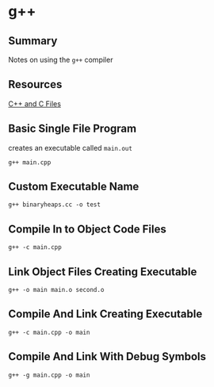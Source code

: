# g++

## Summary

Notes on using the `g++` compiler

## Resources

[C++ and C Files](https://www.toptal.com/c-plus-plus/c-plus-plus-understanding-compilation)

## Basic Single File Program

creates an executable called `main.out`

```console
g++ main.cpp
```

## Custom Executable Name

```console
g++ binaryheaps.cc -o test
```

## Compile In to Object Code Files

```console
g++ -c main.cpp
```

## Link Object Files Creating Executable

```console
g++ -o main main.o second.o
```

## Compile And Link Creating Executable

```console
g++ -c main.cpp -o main
```

## Compile And Link With Debug Symbols

```console
g++ -g main.cpp -o main
```
